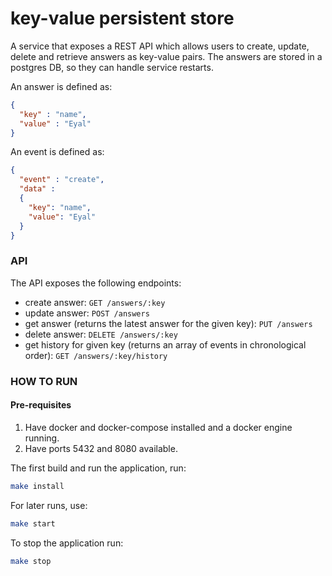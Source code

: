 # key-value persistent store

A service that exposes a REST API which allows users to create, update, delete and retrieve answers as key-value pairs.
The answers are stored in a postgres DB, so they can handle service restarts.

An answer is defined as:

```json
{
  "key" : "name",
  "value" : "Eyal"
}
```

An event is defined as:
```json
{
  "event" : "create",
  "data" : 
  {
    "key": "name",
    "value": "Eyal"
  }
}
```
### API
The API exposes the following endpoints:

* create answer: ```GET /answers/:key```
* update answer: ```POST /answers```
* get answer (returns the latest answer for the given key): 
```PUT /answers```
* delete answer: ```DELETE /answers/:key```
* get history for given key (returns an array of events in chronological order):
```GET /answers/:key/history```


### HOW TO RUN
#### Pre-requisites
1. Have docker and docker-compose installed and a docker engine running.
2. Have ports 5432 and 8080 available.

The first build and run the application, run:
```bash
make install
```
For later runs, use:
```bash
make start
```
To stop the application run:
```bash
make stop
```
